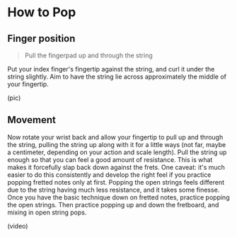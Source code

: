 # How to Pop

## Finger position

> Pull the fingerpad up and through the string

Put your index finger's fingertip against the string, and curl it under the string slightly. Aim to have the string lie across approximately the middle of your fingertip.

\(pic\)

## Movement

Now rotate your wrist back and allow your fingertip to pull up and through the string, pulling the string up along with it for a little ways \(not far, maybe a centimeter, depending on your action and scale length\). Pull the string up enough so that you can feel a good amount of resistance. This is what makes it forcefully slap back down against the frets. One caveat: it's much easier to do this consistently and develop the right feel if you practice popping fretted notes only at first. Popping the open strings feels different due to the string having much less resistance, and it takes some finesse. Once you have the basic technique down on fretted notes, practice popping the open strings. Then practice popping up and down the fretboard, and mixing in open string pops.

\(video\)


